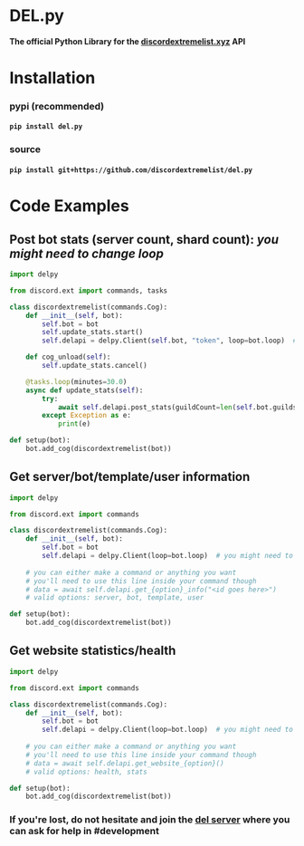 # DEL.py
#### The official Python Library for the [discordextremelist.xyz](https://discordextremelist.xyz) API

# Installation

### pypi (recommended)
#### `pip install del.py`
### source
#### `pip install git+https://github.com/discordextremelist/del.py`

# Code Examples

## Post bot stats (server count, shard count): *you might need to change loop*

```python
import delpy

from discord.ext import commands, tasks

class discordextremelist(commands.Cog):
    def __init__(self, bot):
        self.bot = bot
        self.update_stats.start()
        self.delapi = delpy.Client(self.bot, "token", loop=bot.loop)  # you can get the token from your bot's page on DEL

    def cog_unload(self):
        self.update_stats.cancel()

    @tasks.loop(minutes=30.0)
    async def update_stats(self):
        try:
            await self.delapi.post_stats(guildCount=len(self.bot.guilds), shardCount=len(self.bot.shards))  # shardCount is optional
        except Exception as e:
            print(e)

def setup(bot):
    bot.add_cog(discordextremelist(bot))
```

## Get server/bot/template/user information

```python
import delpy

from discord.ext import commands

class discordextremelist(commands.Cog):
    def __init__(self, bot):
        self.bot = bot
        self.delapi = delpy.Client(loop=bot.loop)  # you might need to change loop
    
    # you can either make a command or anything you want
    # you'll need to use this line inside your command though
    # data = await self.delapi.get_{option}_info("<id goes here>")
    # valid options: server, bot, template, user

def setup(bot):
    bot.add_cog(discordextremelist(bot))
```

## Get website statistics/health

```python
import delpy

from discord.ext import commands

class discordextremelist(commands.Cog):
    def __init__(self, bot):
        self.bot = bot
        self.delapi = delpy.Client(loop=bot.loop)  # you might need to change loop
    
    # you can either make a command or anything you want
    # you'll need to use this line inside your command though
    # data = await self.delapi.get_website_{option}()
    # valid options: health, stats

def setup(bot):
    bot.add_cog(discordextremelist(bot))
```

### If you're lost, do not hesitate and join the [del server](https://discord.gg/WeCer3J) where you can ask for help in #development
